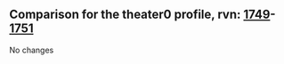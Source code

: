 ## Comparison for the theater0 profile, rvn: [1749](https://github.com/PRO100KatYT/FortniteProfileRevisions/tree/main/profiles/theater0/1749%20theater0.json)-[1751](https://github.com/PRO100KatYT/FortniteProfileRevisions/tree/main/profiles/theater0/1751%20theater0.json)

No changes
